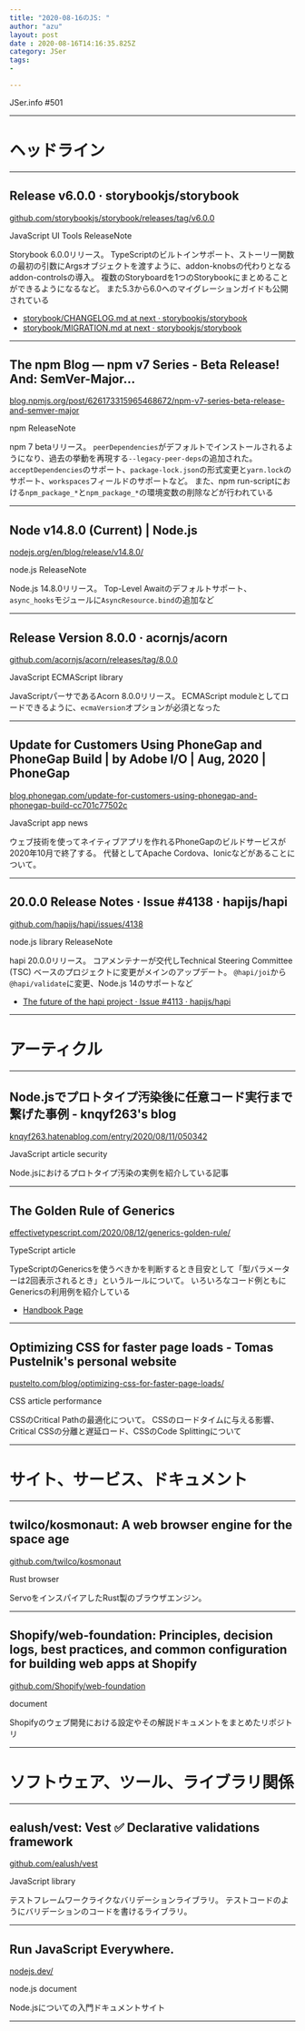 ```yaml
---
title: "2020-08-16のJS: "
author: "azu"
layout: post
date : 2020-08-16T14:16:35.825Z
category: JSer
tags:
-

---
```


JSer.info #501

----

<h1 class="site-genre">ヘッドライン</h1>

----

## Release v6.0.0 · storybookjs/storybook
[github.com/storybookjs/storybook/releases/tag/v6.0.0](https://github.com/storybookjs/storybook/releases/tag/v6.0.0 "Release v6.0.0 · storybookjs/storybook")
<p class="jser-tags jser-tag-icon"><span class="jser-tag">JavaScript</span> <span class="jser-tag">UI</span> <span class="jser-tag">Tools</span> <span class="jser-tag">ReleaseNote</span></p>

Storybook 6.0.0リリース。
TypeScriptのビルトインサポート、ストーリー関数の最初の引数にArgsオブジェクトを渡すように、addon-knobsの代わりとなるaddon-controlsの導入。
複数のStoryboardを1つのStorybookにまとめることができるようになるなど。
また5.3から6.0へのマイグレーションガイドも公開されている

- [storybook/CHANGELOG.md at next · storybookjs/storybook](https://github.com/storybookjs/storybook/blob/next/CHANGELOG.md#600-august-10-2020 "storybook/CHANGELOG.md at next · storybookjs/storybook")
- [storybook/MIGRATION.md at next · storybookjs/storybook](https://github.com/storybookjs/storybook/blob/next/MIGRATION.md#from-version-53x-to-60x "storybook/MIGRATION.md at next · storybookjs/storybook")

----

## The npm Blog — npm v7 Series - Beta Release! And: SemVer-Major...
[blog.npmjs.org/post/626173315965468672/npm-v7-series-beta-release-and-semver-major](https://blog.npmjs.org/post/626173315965468672/npm-v7-series-beta-release-and-semver-major "The npm Blog — npm v7 Series - Beta Release! And: SemVer-Major...")
<p class="jser-tags jser-tag-icon"><span class="jser-tag">npm</span> <span class="jser-tag">ReleaseNote</span></p>

npm 7 betaリリース。
`peerDependencies`がデフォルトでインストールされるようになり、過去の挙動を再現する`--legacy-peer-deps`の追加された。
`acceptDependencies`のサポート、`package-lock.json`の形式変更と`yarn.lock`のサポート、`workspaces`フィールドのサポートなど。
また、npm run-scriptにおける`npm_package_*`と`npm_package_*`の環境変数の削除などが行われている


----

## Node v14.8.0 (Current) | Node.js
[nodejs.org/en/blog/release/v14.8.0/](https://nodejs.org/en/blog/release/v14.8.0/ "Node v14.8.0 (Current) | Node.js")
<p class="jser-tags jser-tag-icon"><span class="jser-tag">node.js</span> <span class="jser-tag">ReleaseNote</span></p>

Node.js 14.8.0リリース。
Top-Level Awaitのデフォルトサポート、`async_hooks`モジュールに`AsyncResource.bind`の追加など


----

## Release Version 8.0.0 · acornjs/acorn
[github.com/acornjs/acorn/releases/tag/8.0.0](https://github.com/acornjs/acorn/releases/tag/8.0.0 "Release Version 8.0.0 · acornjs/acorn")
<p class="jser-tags jser-tag-icon"><span class="jser-tag">JavaScript</span> <span class="jser-tag">ECMAScript</span> <span class="jser-tag">library</span></p>

JavaScriptパーサであるAcorn 8.0.0リリース。
ECMAScript moduleとしてロードできるように、`ecmaVersion`オプションが必須となった


----

## Update for Customers Using PhoneGap and PhoneGap Build | by Adobe I/O | Aug, 2020 | PhoneGap
[blog.phonegap.com/update-for-customers-using-phonegap-and-phonegap-build-cc701c77502c](https://blog.phonegap.com/update-for-customers-using-phonegap-and-phonegap-build-cc701c77502c "Update for Customers Using PhoneGap and PhoneGap Build | by Adobe I/O | Aug, 2020 | PhoneGap")
<p class="jser-tags jser-tag-icon"><span class="jser-tag">JavaScript</span> <span class="jser-tag">app</span> <span class="jser-tag">news</span></p>

ウェブ技術を使ってネイティブアプリを作れるPhoneGapのビルドサービスが2020年10月で終了する。
代替としてApache Cordova、Ionicなどがあることについて。


----

## 20.0.0 Release Notes · Issue #4138 · hapijs/hapi
[github.com/hapijs/hapi/issues/4138](https://github.com/hapijs/hapi/issues/4138 "20.0.0 Release Notes · Issue #4138 · hapijs/hapi")
<p class="jser-tags jser-tag-icon"><span class="jser-tag">node.js</span> <span class="jser-tag">library</span> <span class="jser-tag">ReleaseNote</span></p>

hapi 20.0.0リリース。
コアメンテナーが交代しTechnical Steering Committee (TSC) ベースのプロジェクトに変更がメインのアップデート。
`@hapi/joi`から`@hapi/validate`に変更、Node.js 14のサポートなど

- [The future of the hapi project · Issue #4113 · hapijs/hapi](https://github.com/hapijs/hapi/issues/4113 "The future of the hapi project · Issue #4113 · hapijs/hapi")

----
<h1 class="site-genre">アーティクル</h1>

----

## Node.jsでプロトタイプ汚染後に任意コード実行まで繋げた事例 - knqyf263&#39;s blog
[knqyf263.hatenablog.com/entry/2020/08/11/050342](https://knqyf263.hatenablog.com/entry/2020/08/11/050342 "Node.jsでプロトタイプ汚染後に任意コード実行まで繋げた事例 - knqyf263&#39;s blog")
<p class="jser-tags jser-tag-icon"><span class="jser-tag">JavaScript</span> <span class="jser-tag">article</span> <span class="jser-tag">security</span></p>

Node.jsにおけるプロトタイプ汚染の実例を紹介している記事


----

## The Golden Rule of Generics
[effectivetypescript.com/2020/08/12/generics-golden-rule/](https://effectivetypescript.com/2020/08/12/generics-golden-rule/ "The Golden Rule of Generics")
<p class="jser-tags jser-tag-icon"><span class="jser-tag">TypeScript</span> <span class="jser-tag">article</span></p>

TypeScriptのGenericsを使うべきかを判断するとき目安として「型パラメーターは2回表示されるとき」というルールについて。
いろいろなコード例ともにGenericsの利用例を紹介している

- [Handbook Page](https://microsoft.github.io/TypeScript-New-Handbook/everything/#guidelines-for-writing-good-generic-functions "Handbook Page")

----

## Optimizing CSS for faster page loads - Tomas Pustelnik's personal website
[pustelto.com/blog/optimizing-css-for-faster-page-loads/](https://pustelto.com/blog/optimizing-css-for-faster-page-loads/ "Optimizing CSS for faster page loads - Tomas Pustelnik's personal website")
<p class="jser-tags jser-tag-icon"><span class="jser-tag">CSS</span> <span class="jser-tag">article</span> <span class="jser-tag">performance</span></p>

CSSのCritical Pathの最適化について。
CSSのロードタイムに与える影響、Critical CSSの分離と遅延ロード、CSSのCode Splittingについて


----
<h1 class="site-genre">サイト、サービス、ドキュメント</h1>

----

## twilco/kosmonaut: A web browser engine for the space age
[github.com/twilco/kosmonaut](https://github.com/twilco/kosmonaut "twilco/kosmonaut: A web browser engine for the space age")
<p class="jser-tags jser-tag-icon"><span class="jser-tag">Rust</span> <span class="jser-tag">browser</span></p>

ServoをインスパイアしたRust製のブラウザエンジン。


----

## Shopify/web-foundation: Principles, decision logs, best practices, and common configuration for building web apps at Shopify
[github.com/Shopify/web-foundation](https://github.com/Shopify/web-foundation "Shopify/web-foundation: Principles, decision logs, best practices, and common configuration for building web apps at Shopify")
<p class="jser-tags jser-tag-icon"><span class="jser-tag">document</span></p>

Shopifyのウェブ開発における設定やその解説ドキュメントをまとめたリポジトリ


----
<h1 class="site-genre">ソフトウェア、ツール、ライブラリ関係</h1>

----

## ealush/vest: Vest ✅ Declarative validations framework
[github.com/ealush/vest](https://github.com/ealush/vest "ealush/vest: Vest ✅ Declarative validations framework")
<p class="jser-tags jser-tag-icon"><span class="jser-tag">JavaScript</span> <span class="jser-tag">library</span></p>

テストフレームワークライクなバリデーションライブラリ。
テストコードのようにバリデーションのコードを書けるライブラリ。


----

## Run JavaScript Everywhere.
[nodejs.dev/](https://nodejs.dev/ "Run JavaScript Everywhere.")
<p class="jser-tags jser-tag-icon"><span class="jser-tag">node.js</span> <span class="jser-tag">document</span></p>

Node.jsについての入門ドキュメントサイト


----
